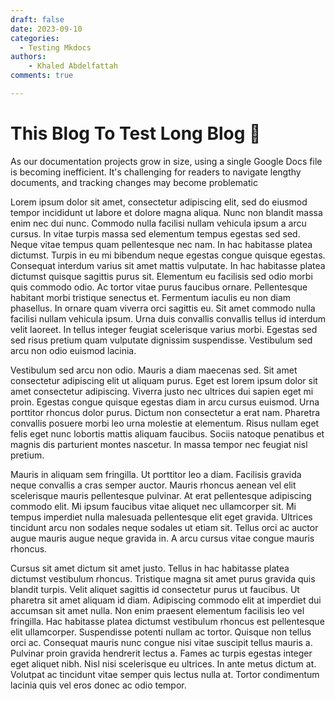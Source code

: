 ```yaml
---
draft: false     
date: 2023-09-10
categories:
  - Testing Mkdocs
authors:
    - Khaled Abdelfattah
comments: true

---
```


# This Blog To Test Long Blog 🧪

As our documentation projects grow in size, using a single Google Docs file is becoming inefficient. It's challenging for readers to navigate lengthy documents, and tracking changes may become problematic
<!-- more -->
Lorem ipsum dolor sit amet, consectetur adipiscing elit, sed do eiusmod tempor incididunt ut labore et dolore magna aliqua. Nunc non blandit massa enim nec dui nunc. Commodo nulla facilisi nullam vehicula ipsum a arcu cursus. In vitae turpis massa sed elementum tempus egestas sed sed. Neque vitae tempus quam pellentesque nec nam. In hac habitasse platea dictumst. Turpis in eu mi bibendum neque egestas congue quisque egestas. Consequat interdum varius sit amet mattis vulputate. In hac habitasse platea dictumst quisque sagittis purus sit. Elementum eu facilisis sed odio morbi quis commodo odio. Ac tortor vitae purus faucibus ornare. Pellentesque habitant morbi tristique senectus et. Fermentum iaculis eu non diam phasellus. In ornare quam viverra orci sagittis eu. Sit amet commodo nulla facilisi nullam vehicula ipsum. Urna duis convallis convallis tellus id interdum velit laoreet. In tellus integer feugiat scelerisque varius morbi. Egestas sed sed risus pretium quam vulputate dignissim suspendisse. Vestibulum sed arcu non odio euismod lacinia.

Vestibulum sed arcu non odio. Mauris a diam maecenas sed. Sit amet consectetur adipiscing elit ut aliquam purus. Eget est lorem ipsum dolor sit amet consectetur adipiscing. Viverra justo nec ultrices dui sapien eget mi proin. Egestas congue quisque egestas diam in arcu cursus euismod. Urna porttitor rhoncus dolor purus. Dictum non consectetur a erat nam. Pharetra convallis posuere morbi leo urna molestie at elementum. Risus nullam eget felis eget nunc lobortis mattis aliquam faucibus. Sociis natoque penatibus et magnis dis parturient montes nascetur. In massa tempor nec feugiat nisl pretium.

Mauris in aliquam sem fringilla. Ut porttitor leo a diam. Facilisis gravida neque convallis a cras semper auctor. Mauris rhoncus aenean vel elit scelerisque mauris pellentesque pulvinar. At erat pellentesque adipiscing commodo elit. Mi ipsum faucibus vitae aliquet nec ullamcorper sit. Mi tempus imperdiet nulla malesuada pellentesque elit eget gravida. Ultrices tincidunt arcu non sodales neque sodales ut etiam sit. Tellus orci ac auctor augue mauris augue neque gravida in. A arcu cursus vitae congue mauris rhoncus.

Cursus sit amet dictum sit amet justo. Tellus in hac habitasse platea dictumst vestibulum rhoncus. Tristique magna sit amet purus gravida quis blandit turpis. Velit aliquet sagittis id consectetur purus ut faucibus. Ut pharetra sit amet aliquam id diam. Adipiscing commodo elit at imperdiet dui accumsan sit amet nulla. Non enim praesent elementum facilisis leo vel fringilla. Hac habitasse platea dictumst vestibulum rhoncus est pellentesque elit ullamcorper. Suspendisse potenti nullam ac tortor. Quisque non tellus orci ac. Consequat mauris nunc congue nisi vitae suscipit tellus mauris a. Pulvinar proin gravida hendrerit lectus a. Fames ac turpis egestas integer eget aliquet nibh. Nisl nisi scelerisque eu ultrices. In ante metus dictum at. Volutpat ac tincidunt vitae semper quis lectus nulla at. Tortor condimentum lacinia quis vel eros donec ac odio tempor. 